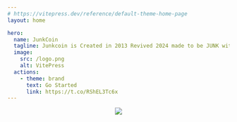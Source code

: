 ```yaml
---
# https://vitepress.dev/reference/default-theme-home-page
layout: home

hero:
  name: JunkCoin
  tagline: Junkcoin is Created in 2013 Revived 2024 made to be JUNK with the intention to fail.
  image:
    src: /logo.png
    alt: VitePress
  actions:
    - theme: brand
      text: Go Started
      link: https://t.co/RShEL3Tc6x
---
```

<div style="text-align:center">
  <img src="/banner.png"></img>
</div>